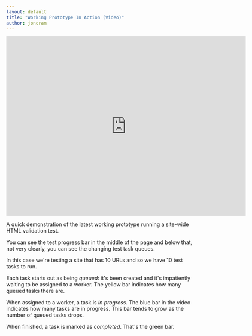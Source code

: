 ```yaml
---
layout: default
title: "Working Prototype In Action (Video)"
author: joncram
---
```


<iframe class="video" width="640" height="480" src="https://www.youtube-nocookie.com/embed/qDEWyXXZsdY?rel=0" style="border: none"></iframe>
    
A quick demonstration of the latest working prototype running a site-wide
HTML validation test.

You can see the test progress bar in the middle of the page and below
that, not very clearly, you can see the changing test task queues.

In this case we're testing a site that has 10 URLs and so we have 10 test
tasks to run.

Each task starts out as being *queued*: it's been created and it's impatiently
waiting to be assigned to a worker. The yellow bar indicates how many
queued tasks there are.

When assigned to a worker, a task is *in progress*. The blue bar
in the video indicates how many tasks are in progress. This bar tends to grow
as the number of queued tasks drops.

When finished, a task is marked as *completed*. That's the green bar.
